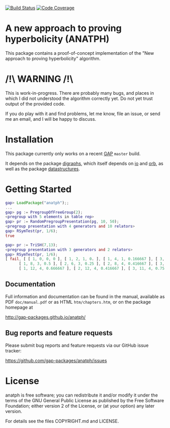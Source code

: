 [![Build Status](https://travis-ci.org/gap-packages/anatph.svg?branch=master)](https://travis-ci.org/gap-packages/anatph)
[![Code Coverage](https://codecov.io/github/gap-packages/anatph/coverage.svg?branch=master&token=)](https://codecov.io/gh/gap-packages/anatph)

# A new approach to proving hyperbolicity (ANATPH)

This package contains a proof-of-concept implementation of the "New approach to
proving hyperbolicity" algorithm.

# /!\ WARNING /!\

This is work-in-progress. There are probably many bugs, and places in which I
did not understood the algorithm correctly yet. Do not yet trust output of the
provided code.

If you do play with it and find problems, let me know, file an issue, or send
me an email, and I will be happy to discuss.

# Installation

This package currently only works on a recent [GAP](http://www.gap-system.org) `master` build.

It depends on the package [digraphs](https://gap-packages.github.io/Digraphs),
which itself depends on [io](https://gap-packages.github.io/io) and
[orb](https://gap-packages.github.io/orb), as well as the package
[datastructures](https://github.com/gap-packages/datastructures).

Getting Started
===============

```gap
gap> LoadPackage("anatph");;
...
gap> pg := PregroupOfFreeGroup(2);
<pregroup with 5 elements in table rep>
gap> pr := RandomPregroupPresentation(pg, 10, 50);
<pregroup presentation with 4 generators and 10 relators>
gap> RSymTest(pr, 1/6);
true
```

```gap
gap> pr := TriSH(7,13);
<pregroup presentation with 3 generators and 2 relators>
gap> RSymTest(pr, 1/6);
[ fail, [ [ 1, 0, 0, 0 ], [ 1, 2, 1, 0. ], [ 1, 4, 1, 0.166667 ], [ 3, 1, 1, 0.0833333 ], [ 3, 3, 1, 0.25 ], [ 1, 6, 2, 0.333333 ], [ 3, 5, 2, 0.416667 ], 
      [ 1, 8, 3, 0.5 ], [ 2, 6, 3, 0.25 ], [ 2, 8, 4, 0.416667 ], [ 3, 7, 3, 0.583333 ], [ 2, 4, 2, 0.0833333 ], [ 1, 10, 4, 0.666667 ], [ 2, 10, 4, 0.416667 ], [ 3, 9, 4, 0.75 ], 
      [ 1, 12, 4, 0.666667 ], [ 2, 12, 4, 0.416667 ], [ 3, 11, 4, 0.75 ] ], [ 1, 10, 4, 0.666667 ] ]
```

## Documentation

Full information and documentation can be found in the manual, available
as PDF `doc/manual.pdf` or as HTML `htm/chapters.htm`, or on the package
homepage at

  <http://gap-packages.github.io/anatph/>


## Bug reports and feature requests

Please submit bug reports and feature requests via our GitHub issue tracker:

  <https://github.com/gap-packages/anatph/issues>


# License

anatph is free software; you can redistribute it and/or modify
it under the terms of the GNU General Public License as published by the
Free Software Foundation; either version 2 of the License, or (at your
option) any later version.

For details see the files COPYRIGHT.md and LICENSE.

